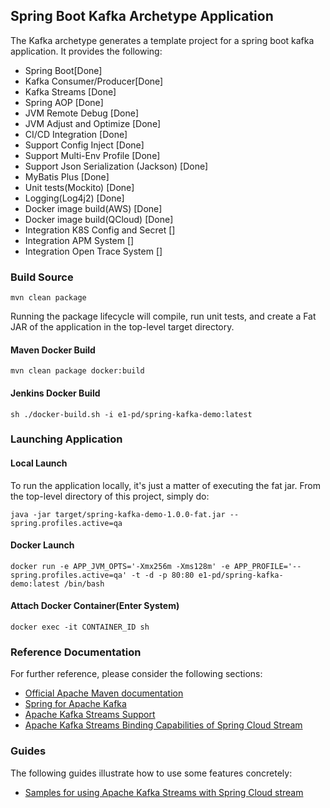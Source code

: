 
## Spring Boot Kafka Archetype Application

The Kafka archetype generates a template project for a spring boot kafka application. It provides the following:

* Spring Boot[Done]
* Kafka Consumer/Producer[Done]
* Kafka Streams [Done]
* Spring AOP [Done]
* JVM Remote Debug [Done]
* JVM Adjust and Optimize [Done]
* CI/CD Integration [Done]
* Support Config Inject [Done]
* Support Multi-Env Profile [Done]
* Support Json Serialization (Jackson) [Done]
* MyBatis Plus [Done]
* Unit tests(Mockito) [Done]
* Logging(Log4j2) [Done]
* Docker image build(AWS) [Done]
* Docker image build(QCloud)  [Done]
* Integration K8S Config and Secret  []
* Integration APM System [] 
* Integration Open Trace System []


### Build Source

```
mvn clean package
```

Running the package lifecycle will compile, run unit tests, and create a Fat JAR of the application in the top-level target directory.

#### Maven Docker Build

```
mvn clean package docker:build
```

#### Jenkins Docker Build

```
sh ./docker-build.sh -i e1-pd/spring-kafka-demo:latest
```

### Launching Application

#### Local Launch

To run the application locally, it's just a matter of executing the fat jar. From the top-level directory of this project, simply do:

```
java -jar target/spring-kafka-demo-1.0.0-fat.jar --spring.profiles.active=qa
```

#### Docker Launch

```
docker run -e APP_JVM_OPTS='-Xmx256m -Xms128m' -e APP_PROFILE='--spring.profiles.active=qa' -t -d -p 80:80 e1-pd/spring-kafka-demo:latest /bin/bash
```

#### Attach Docker Container(Enter System)

```
docker exec -it CONTAINER_ID sh
```


### Reference Documentation
For further reference, please consider the following sections:

* [Official Apache Maven documentation](https://maven.apache.org/guides/index.html)
* [Spring for Apache Kafka](https://docs.spring.io/spring-boot/docs/{bootVersion}/reference/htmlsingle/#boot-features-kafka)
* [Apache Kafka Streams Support](https://docs.spring.io/spring-kafka/docs/current/reference/html/_reference.html#kafka-streams)
* [Apache Kafka Streams Binding Capabilities of Spring Cloud Stream](https://docs.spring.io/spring-cloud-stream/docs/current/reference/htmlsingle/#_kafka_streams_binding_capabilities_of_spring_cloud_stream)

### Guides
The following guides illustrate how to use some features concretely:

* [Samples for using Apache Kafka Streams with Spring Cloud stream](https://github.com/spring-cloud/spring-cloud-stream-samples/tree/master/kafka-streams-samples)

